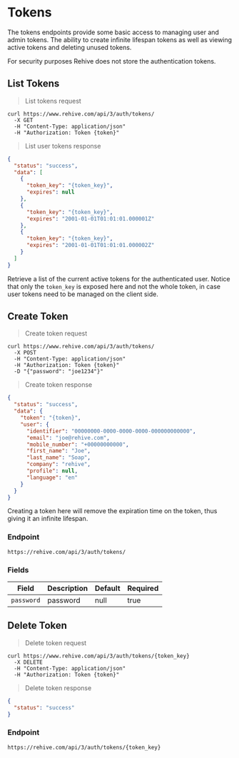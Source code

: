 # Tokens

The tokens endpoints provide some basic access to managing user and admin tokens.
The ability to create infinite lifespan tokens as well as viewing active tokens and 
deleting unused tokens.

<aside class="notice">
    For security purposes Rehive does not store the authentication tokens.
</aside>

## List Tokens

> List tokens request

```shell
curl https://www.rehive.com/api/3/auth/tokens/
  -X GET
  -H "Content-Type: application/json"
  -H "Authorization: Token {token}"
```

> List user tokens response

```json
{
  "status": "success",
  "data": [
    {
      "token_key": "{token_key}",
      "expires": null
    },
    {
      "token_key": "{token_key}",
      "expires": "2001-01-01T01:01:01.000001Z"
    },
    {
      "token_key": "{token_key}",
      "expires": "2001-01-01T01:01:01.000002Z"
    }
  ]
}
```

Retrieve a list of the current active tokens for the authenticated user. 
Notice that only the `token_key` is exposed here and not the whole token, in case
user tokens need to be managed on the client side.

## Create Token

> Create token request

```shell
curl https://www.rehive.com/api/3/auth/tokens/
  -X POST
  -H "Content-Type: application/json"
  -H "Authorization: Token {token}"
  -D "{"password": "joe1234"}"
```

> Create token response

```json
{
  "status": "success",
  "data": {
    "token": "{token}",
    "user": {
      "identifier": "00000000-0000-0000-0000-000000000000",
      "email": "joe@rehive.com",
      "mobile_number": "+00000000000",
      "first_name": "Joe",
      "last_name": "Soap",
      "company": "rehive",
      "profile": null,
      "language": "en"
    }
  }
}
```

Creating a token here will remove the expiration time on the token, thus giving it an infinite lifespan.

### Endpoint

`https://rehive.com/api/3/auth/tokens/`

### Fields

Field | Description | Default | Required
--- | --- | --- | ---
`password` | password | null | true

## Delete Token

> Delete token request

```shell
curl https://www.rehive.com/api/3/auth/tokens/{token_key}
  -X DELETE
  -H "Content-Type: application/json"
  -H "Authorization: Token {token}"
```

> Delete token response

```json
{
  "status": "success"
}
```

### Endpoint

`https://rehive.com/api/3/auth/tokens/{token_key}`

